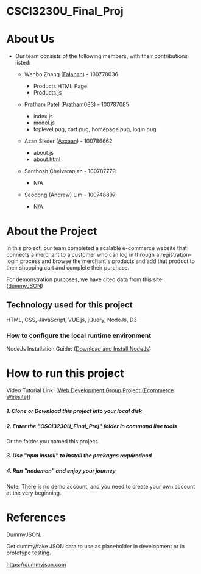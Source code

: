# CSCI3230U_Final_Proj

# About Us

-  Our team consists of the following members, with their contributions listed:
    - Wenbo Zhang ([Falanan](https://github.com/Falanan)) - 100778036
      - Products HTML Page
      - Products.js

    - Pratham Patel ([Pratham083](https://github.com/Pratham083)) - 100787085
      - index.js
      - model.js
      - toplevel.pug, cart.pug, homepage.pug, login.pug
      
    - Azan Sikder ([Axxaan](https://github.com/Axxaan)) - 100786662
      - about.js
      - about.html
      
    - Santhosh Chelvaranjan - 100787779
      - N/A

    - Seodong (Andrew) Lim - 100748897
      - N/A
# About the Project
In this project, our team completed a scalable e-commerce website that connects a merchant to a customer who can log in through a registration-login process and browse the merchant's products and add that product to their shopping cart and complete their purchase.

For demonstration purposes, we have cited data from this site: ([dummyJSON](https://dummyjson.com))

## Technology used for this project
HTML, CSS, JavaScript, VUE.js, jQuery, NodeJs, D3

### How to configure the local runtime environment
NodeJs Installation Guide: ([Download and Install NodeJs](https://nodejs.org/en))

# How to run this project
Video Tutorial Link: ([Web Development Group Project (Ecommerce Website)](https://youtu.be/QjW18u77GSk))
##### 1. Clone or Download this project into your local disk
##### 2. Enter the "CSCI3230U_Final_Proj" folder in command line tools
Or the folder you named this project.
##### 3. Use "npm install" to install the packages requirednod
##### 4. Run "nodemon" and enjoy your journey
Note: There is no demo account, and you need to create your own account at the very beginning.

# References
DummyJSON. 

Get dummy/fake JSON data to use as placeholder in development or in prototype testing.

https://dummyjson.com
